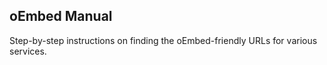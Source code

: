## oEmbed Manual

Step-by-step instructions on finding the oEmbed-friendly URLs for various services.
